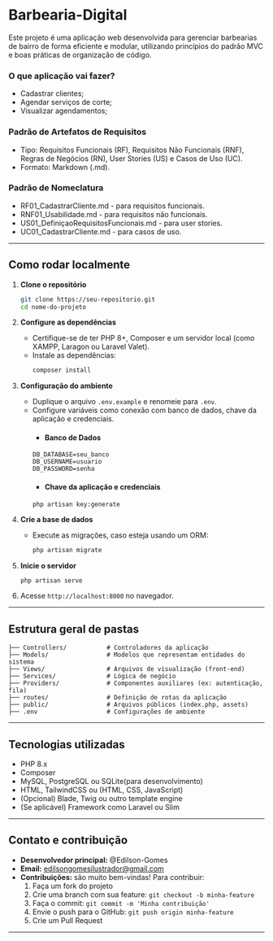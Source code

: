 # Barbearia-Digital
Este projeto é uma aplicação web desenvolvida para gerenciar barbearias de bairro de forma eficiente e modular, utilizando princípios do padrão MVC e boas práticas de organização de código.  

### O que aplicação vai fazer?  
* Cadastrar clientes;
* Agendar serviços de corte;
* Visualizar agendamentos;

### Padrão de Artefatos de Requisitos
- Tipo: Requisitos Funcionais (RF), Requisitos Não Funcionais (RNF), Regras de Negócios (RN), User Stories (US) e Casos de Uso (UC).
- Formato: Markdown (.md).

### Padrão de Nomeclatura
- RF01_CadastrarCliente.md - para requisitos funcionais.
- RNF01_Usabilidade.md - para requisitos não funcionais.
- US01_DefiniçaoRequisitosFuncionais.md - para user stories.
- UC01_CadastrarCliente.md - para casos de uso.  


---

##  Como rodar localmente

1. **Clone o repositório**
   ```bash
   git clone https://seu-repositorio.git
   cd nome-do-projeto
   ```

2. **Configure as dependências**
   - Certifique-se de ter PHP 8+, Composer e um servidor local (como XAMPP, Laragon ou Laravel Valet).
   - Instale as dependências:
     ```bash
     composer install
     ```

3. **Configuração do ambiente**
   - Duplique o arquivo `.env.example` e renomeie para `.env`.
   - Configure variáveis como conexão com banco de dados, chave da aplicação e credenciais.
      - #### Banco de Dados
       ```
      DB_DATABASE=seu_banco
      DB_USERNAME=usuario
      DB_PASSWORD=senha
      ``` 
      - #### Chave da aplicação e credenciais
      ```
      php artisan key:generate
      ```

4. **Crie a base de dados**
   - Execute as migrações, caso esteja usando um ORM:
     ```bash
     php artisan migrate
     ```

5. **Inicie o servidor**
   ```bash
   php artisan serve
   ```

6. Acesse `http://localhost:8000` no navegador.

---

##  Estrutura geral de pastas

```
├── Controllers/           # Controladores da aplicação
├── Models/                # Modelos que representam entidades do sistema
├── Views/                 # Arquivos de visualização (front-end)
├── Services/              # Lógica de negócio
├── Providers/             # Componentes auxiliares (ex: autenticação, fila)
├── routes/                # Definição de rotas da aplicação
├── public/                # Arquivos públicos (index.php, assets)
├── .env                   # Configurações de ambiente
```

---

##  Tecnologias utilizadas

- PHP 8.x
- Composer
- MySQL, PostgreSQL ou SQLite(para desenvolvimento)
- HTML, TailwindCSS ou (HTML, CSS, JavaScript)
- (Opcional) Blade, Twig ou outro template engine
- (Se aplicável) Framework como Laravel ou Slim

---

##  Contato e contribuição

- **Desenvolvedor principal:** @Edilson-Gomes  
- **Email:** edilsongomesilustrador@gmail.com
- **Contribuições:** são muito bem-vindas! Para contribuir:
  1. Faça um fork do projeto
  2. Crie uma branch com sua feature: `git checkout -b minha-feature`
  3. Faça o commit: `git commit -m 'Minha contribuição'`
  4. Envie o push para o GitHub: `git push origin minha-feature`
  5. Crie um Pull Request

---

